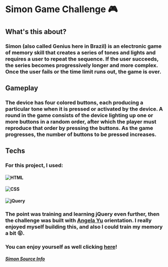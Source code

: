 # Simon Game Challenge 🎮

## What's this about?

### Simon (also called Genius here in Brazil) is an electronic game of memory skill that creates a series of tones and lights and requires a user to repeat the sequence. If the user succeeds, the series becomes progressively longer and more complex. Once the user fails or the time limit runs out, the game is over. 

## Gameplay

### The device has four colored buttons, each producing a particular tone when it is pressed or activated by the device. A round in the game consists of the device lighting up one or more buttons in a random order, after which the player must reproduce that order by pressing the buttons. As the game progresses, the number of buttons to be pressed increases. 

## Techs

### For this project, I used:
#### ![HTML](https://img.shields.io/badge/HTML5-E34F26?style=for-the-badge&logo=html5&logoColor=white)
#### ![CSS](https://img.shields.io/badge/-CSS-05122A?style=flat&logo=CSS3&logoColor=1572B6)
#### ![jQuery](https://img.shields.io/badge/jQuery-0769AD?style=for-the-badge&logo=jquery&logoColor=white)

### The point was training and learning jQuery even further, then the challenge was built with [Angela Yu](https://www.linkedin.com/in/angela-yu-963a584b/?originalSubdomain=uk) orientation. I really enjoyed myself building this, and also I could train my memory a bit 😝.

### You can enjoy yourself as well clicking [here](https://felipebss1.github.io/simon-game-challenge/)!

##### [Simon Source Info](https://en.wikipedia.org/wiki/Simon_(game))
